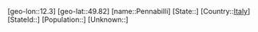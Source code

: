 ﻿---
location: [49.82,12.3]
type: City
tags:
- geo/City


SpocWebEntityId: 33294
isDeleted: false
confidential: public

---
[geo-lon::12.3]
[geo-lat::49.82]
[name::Pennabilli]
[State::]
[Country::[Italy](geo/Continent/Europe/Italy.md)]
[StateId::]
[Population::]
[Unknown::]

